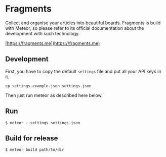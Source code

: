 # Fragments

Collect and organise your articles into beautiful boards. Fragments is build with Meteor, so please refer to its official documentation about the development with such technology.

[https://fragments.me](https://fragments.me)

## Development

First, you have to copy the default `settings` file and put all your API keys in it.

```
cp settings.example.json settings.json
```

Then just run meteor as described here below.

## Run

```
$ meteor --settings settings.json
```

## Build for release

```
$ meteor build path/to/dir
```
